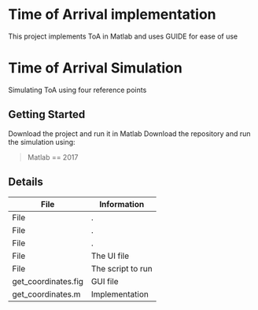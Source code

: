 # Time of Arrival implementation
This project implements ToA in Matlab and uses GUIDE for ease of use
# Time of Arrival Simulation 
Simulating ToA using four reference points 
## Getting Started
Download the project and run it in Matlab 
Download the repository and run the simulation using: 
> Matlab == 2017
>
## Details
| File | Information |
|-------|------------|
| File | . | 
| File | . | 
| File | . | 
| File | The UI file  | 
| File | The script to run | 
| get_coordinates.fig  | GUI file | 
| get_coordinates.m  | Implementation  | 